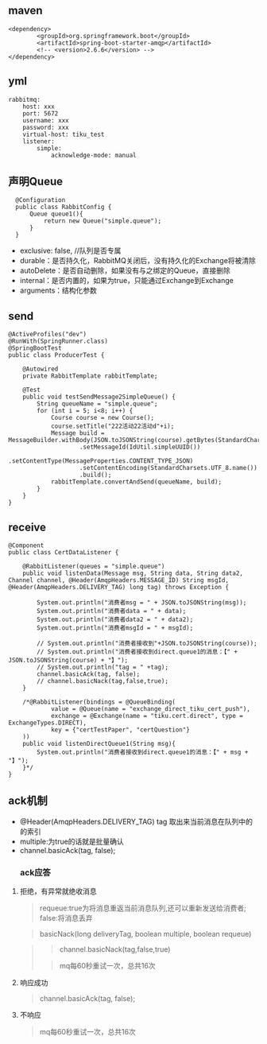 ## maven
    <dependency>
            <groupId>org.springframework.boot</groupId>
            <artifactId>spring-boot-starter-amqp</artifactId>
            <!-- <version>2.6.6</version> -->
    </dependency>

## yml
    rabbitmq:
        host: xxx
        port: 5672
        username: xxx
        password: xxx
        virtual-host: tiku_test
        listener:
            simple:
                acknowledge-mode: manual

## 声明Queue
      @Configuration
      public class RabbitConfig {
          Queue queue1(){
              return new Queue("simple.queue");
          }
      }

* exclusive: false, //队列是否专属
* durable：是否持久化，RabbitMQ关闭后，没有持久化的Exchange将被清除
* autoDelete：是否自动删除，如果没有与之绑定的Queue，直接删除
* internal：是否内置的，如果为true，只能通过Exchange到Exchange
* arguments：结构化参数

## send
    @ActiveProfiles("dev")
    @RunWith(SpringRunner.class)
    @SpringBootTest
    public class ProducerTest {

        @Autowired
        private RabbitTemplate rabbitTemplate;

        @Test
        public void testSendMessage2SimpleQueue() {
            String queueName = "simple.queue";
            for (int i = 5; i<8; i++) {
                Course course = new Course();
                course.setTitle("222活动22活动d"+i);
                Message build = MessageBuilder.withBody(JSON.toJSONString(course).getBytes(StandardCharsets.UTF_8))
                        .setMessageId(IdUtil.simpleUUID())
                        .setContentType(MessageProperties.CONTENT_TYPE_JSON)
                        .setContentEncoding(StandardCharsets.UTF_8.name())
                        .build();
                rabbitTemplate.convertAndSend(queueName, build);
            }
        }
    }
## receive
    @Component
    public class CertDataListener {

        @RabbitListener(queues = "simple.queue")
        public void listenData(Message msg, String data, String data2, Channel channel, @Header(AmqpHeaders.MESSAGE_ID) String msgId, @Header(AmqpHeaders.DELIVERY_TAG) long tag) throws Exception {
    
            System.out.println("消费者msg = " + JSON.toJSONString(msg));
            System.out.println("消费者data = " + data);
            System.out.println("消费者data2 = " + data2);
            System.out.println("消费者msgId = " + msgId);
    
            // System.out.println("消费者接收到"+JSON.toJSONString(course));
            // System.out.println("消费者接收到direct.queue1的消息：【" + JSON.toJSONString(course) + "】");
            // System.out.println("tag = " +tag);
            channel.basicAck(tag, false);
            // channel.basicNack(tag,false,true);
        }
    
        /*@RabbitListener(bindings = @QueueBinding(
                value = @Queue(name = "exchange_direct_tiku_cert_push"),
                exchange = @Exchange(name = "tiku.cert.direct", type = ExchangeTypes.DIRECT),
                key = {"certTestPaper", "certQuestion"}
        ))
        public void listenDirectQueue1(String msg){
            System.out.println("消费者接收到direct.queue1的消息：【" + msg + "】");
        }*/
    }
## ack机制
+ @Header(AmqpHeaders.DELIVERY_TAG) tag 取出来当前消息在队列中的的索引
+ multiple:为true的话就是批量确认
+ channel.basicAck(tag, false);
  ### ack应答
1. 拒绝，有异常就绝收消息
   > requeue:true为将消息重返当前消息队列,还可以重新发送给消费者; false:将消息丢弃

   > basicNack(long deliveryTag, boolean multiple, boolean requeue)

   >> channel.basicNack(tag,false,true)
   >
   > > mq每60秒重试一次，总共16次
2. 响应成功
   > channel.basicAck(tag, false);
3. 不响应
   > mq每60秒重试一次，总共16次